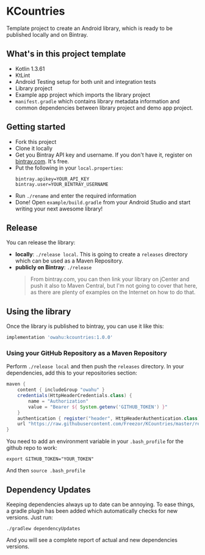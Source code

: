 # KCountries
Template project to create an Android library, which is ready to be published locally and on Bintray.

## What's in this project template
- Kotlin 1.3.61
- KtLint
- Android Testing setup for both unit and integration tests
- Library project
- Example app project which imports the library project
- `manifest.gradle` which contains library metadata information and common dependencies between library project and demo app project.

## Getting started
* Fork this project
* Clone it locally
* Get you Bintray API key and username. If you don't have it, register on [bintray.com](https://bintray.com). It's free.
* Put the following in your `local.properties`:
  ```
  bintray.apikey=YOUR_API_KEY
  bintray.user=YOUR_BINTRAY_USERNAME
  ```
* Run `./rename` and enter the required information
* Done! Open `example/build.gradle` from your Android Studio and start writing your next awesome library!

## Release
You can release the library:
- **locally**: `./release local`. This is going to create a `releases` directory which can be used as a Maven Repository.
- **publicly on Bintray**: `./release`
    > From bintray.com, you can then link your library on jCenter and push it also to Maven Central, but I'm not going to cover that here, as there are plenty of examples on the Internet on how to do that.

## Using the library
Once the library is published to bintray, you can use it like this:

```groovy
implementation 'owahu:kcountries:1.0.0'
```

### Using your GitHub Repository as a Maven Repository
Perform `./release local` and then push the `releases` directory. In your dependencies, add this to your repositories section:

```groovy
maven {
    content { includeGroup "owahu" }
    credentials(HttpHeaderCredentials.class) {
        name = "Authorization"
        value = "Bearer ${ System.getenv('GITHUB_TOKEN') }"
    }
    authentication { register("header", HttpHeaderAuthentication.class) }
    url "https://raw.githubusercontent.com/Freezor/KCountries/master/releases"
}
```

You need to add an environment variable in your `.bash_profile` for the github repo to work:

```
export GITHUB_TOKEN="YOUR_TOKEN"
```

And then `source .bash_profile`

## Dependency Updates
Keeping dependencies always up to date can be annoying. To ease things, a gradle plugin has been added which automatically checks for new versions. Just run:

```
./gradlew dependencyUpdates
```

And you will see a complete report of actual and new dependencies versions.
